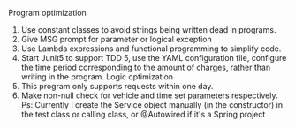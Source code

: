Program optimization
1. Use constant classes to avoid strings being written dead in programs.
2. Give MSG prompt for parameter or logical exception
3. Use Lambda expressions and functional programming to simplify code.
4. Start Junit5 to support TDD
5, use the YAML configuration file, configure the time period corresponding to the amount of charges, rather than writing in the program.
Logic optimization
1. This program only supports requests within one day.
2. Make non-null check for vehicle and time set parameters respectively.
Ps: Currently I create the Service object manually (in the constructor) in the test class or calling class, or @Autowired if it's a Spring project
